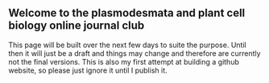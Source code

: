 ## Welcome to the plasmodesmata and plant cell biology online journal club

This page will be built over the next few days to suite the purpose. Until then it will just be a draft and things may change and therefore are currently not the final versions. 
This is also my first attempt at building a github website, so please just ignore it until I publish it. 


